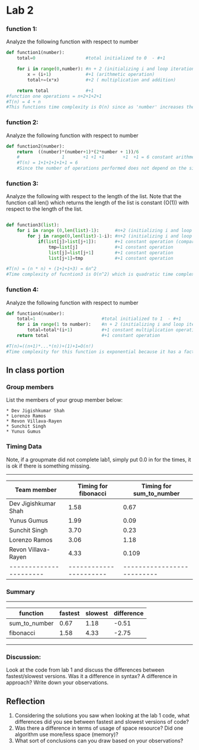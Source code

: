 # Lab 2


### function 1:

Analyze the following function with respect to number

```python
def function1(number):
	total=0 				  #total initialized to 0  - #+1

	for i in range(0,number): #n + 2 (initializing i and loop iteration)
		x = (i+1)   		  #+1 (arithmetic operation)
		total+=(x*x)		  #+2 ( multiplication and addition)

	return total			  #+1 
#function one operations = n+2+1+2+1
#T(n) = 4 + n
#This functions time complexity is O(n) since as 'number' increases the number of iterations in the loops also increases linearly.
```


### function 2:

Analyze the following function with respect to number

```python
def function2(number):
	return  ((number)*(number+1)*(2*number + 1))/6 
	#                1       +1 +1 +1       +1  +1 = 6 constant arithmetic operations
	#T(n) = 1+1+1+1+1+1 = 6
	#Since the number of operations performed does not depend on the size or value of the input, this functions time complexity is O(1) also known as constant time complexity.

```

### function 3:

Analyze the following with respect to the length of the list.  Note that the function call len() which returns the length of the list is constant (O(1)) with respect to the length of the list.
```python

def function3(list):
	for i in range (0,len(list)-1): 	 #n+2 (initializing i and loop iteration)
		for j in range(0,len(list)-1-i): #n+2 (initializing i and loop iteration)
			if(list[j]>list[j+1]): 		 #+1 constant operation (comparison)
				tmp=list[j] 			 #+1 constant operation
				list[j]=list[j+1]		 #+1 constant operation
				list[j+1]=tmp			 #+1 constant operation

#T(n) = (n * n) + (1+1+1+3) = 6n^2
#Time complexity of fucntion3 is O(n^2) which is quadratic time complexity. 

```
### function 4:

Analyze the following function with respect to number

```python
def function4(number):
	total=1							#total initialized to 1  - #+1
	for i in range(1 to number):	#n + 2 (initializing i and loop iteration)
		total=total*(i+1)			#+1 constant multiplication operation
	return total					#+1 constant operation

#T(n)=((n+1)*...*(n))+(1)+1=O(n!)
#Time complexity for this function is exponential because it has a factorial (total=total*(i+1)) term inside its equation.
```


## In class portion


### Group members
List the members of your group member below:

	* Dev Jigishkumar Shah 
	* Lorenzo Ramos
	* Revon Villava-Rayen
	* Sunchit Singh
	* Yunus Gumus


### Timing Data
Note, if a groupmate did not complete lab1, simply put 0.0 in for the times, it is ok if there is something missing.

--------------------------------------------------------------------------
| Team member 		   | Timing for fibonacci | Timing for sum_to_number | 
|----------------------|----------------------|--------------------------|
| Dev Jigishkumar Shah | 1.58 			      | 0.67                     |
| Yunus Gumus          | 1.99                 | 0.09                     |
| Sunchit Singh        | 3.70                 | 0.23                     |
| Lorenzo Ramos  	   | 3.06 			      | 1.18                     |
| Revon Villava-Rayen  | 4.33                 | 0.109                    |
|----------------------|----------------------|--------------------------|



### Summary 
-----------------------------------------------------
| function          | fastest | slowest | difference|
|-------------------|---------|---------|-----------|
|sum_to_number      | 0.67    | 1.18    | -0.51     |
|fibonacci          | 1.58    | 4.33    | -2.75     |
-----------------------------------------------------


### Discussion:

Look at the code from lab 1 and discuss the differences between fastest/slowest versions. Was it a difference in syntax? A difference in approach?  Write down your observations.


## Reflection

1. Considering the solutions you saw when looking at the lab 1 code, what differences did you see between fastest and slowest versions of code?
2. Was there a difference in terms of usage of space resource?  Did one algorithm use more/less space (memory)?  
3. What sort of conclusions can you draw based on your observations?



